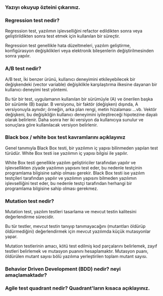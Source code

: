 <h3>
 Yazıyı okuyup özteini çıkarınız.
</h3>

<p>

</p>

<h3>
  Regression test nedir?
</h3>

<p>
 Regression test, yazılımın işlevselliğini refactor edildikten sonra veya geliştirildikten sonra test etmek için kullanılan bir süreçtir.

Regression test genellikle hata düzeltmeleri, yazılım geliştirme, konfigürasyon değişiklikleri veya elektronik bileşenlerin değiştirilmesinden sonra yapılır.
</p>

<h3>
A/B test nedir?
</h3>

<p>
A/B test, İki benzer ürünü, kullanıcı deneyimini etkileyebilecek bir değişkendeki (vector variable) değişiklikle karşılaştırma ilkesine dayanan bir kullanıcı deneyimi test yöntemi. 
 
Bu tür bir test, uygulamanın kullanılan bir sürümüyle (A) ve önerilen başka bir sürümle (B) başlar. B versiyonu, bir faktör (değişken) dışında, A versiyonuyla aynıdır; örneğin, arka plan rengi, metin hizalaması ...vb. Vektör değişkeni, bu değişikliğin kullanıcı deneyimini iyileştireceği hipotezine dayalı olarak belirlenir. Daha sonra her iki versiyon da kullanıcıya sunulur ve sonuçlara göre kullanılacak versiyon belirlenir.
</p>

<h3>
 Black box / white box test kavramlarını açıklayınız
</h3>

<p>
 Genel tanımıyla Black Box testi, bir yazılımın iç yapısı bilinmeden yapılan test türüdür. White Box testi ise yazılımın iç yapısı bilgisi ile yapılır.

 White Box testi genellikle yazılım geliştiriciler tarafından yapılır ve işlevsellikten ziyade yazılımın yapısını test eder, bu nedenle testçinin programlama bilgisine sahip olması gerekir. Black Box testi ise yazılım testçileri tarafından yapılır ve yazılımın yapısını bilmeden yazılımın işlevselliğini test eder, bu nedenle testçi tarafından herhangi bir programlama bilgisine sahip olması gerekmez.
</p>

<h3>
  Mutation test nedir? 
</h3>

<p>

Mutation test, yazılım testleri tasarlama ve mevcut testin kalitesini değerlendirme sürecidir.

Bu tür testler, mevcut testin tanıyıp tanımayacağını (mutantları öldürüp öldürmediğini) değerlendirmek için mevcut yazılımda küçük mutasyonlar yapar.

Mutation testlerinin amacı, kötü test edilmiş kod parçalarını belirlemek, zayıf testleri belirlemek ve mutasyon puanını hesaplamaktır. Mutasyon puanı, öldürülen mutant sayısı bölü yazılıma yerleştirilen toplam mutant sayısı.
</p>

<h3>
  Behavior Driven Development (BDD) nedir? neyi amaçlamaktadır?
</h3>

<p>

</p>

<h3>
  Agile test quadrant nedir? Quadrant'ların kısaca açıklayınız.
</h3>

<p>

</p>

